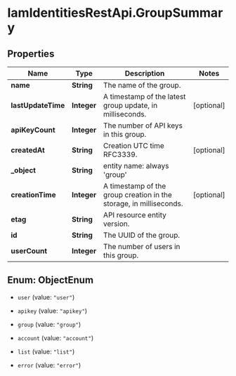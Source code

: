 # IamIdentitiesRestApi.GroupSummary

## Properties
Name | Type | Description | Notes
------------ | ------------- | ------------- | -------------
**name** | **String** | The name of the group. | 
**lastUpdateTime** | **Integer** | A timestamp of the latest group update, in milliseconds. | [optional] 
**apiKeyCount** | **Integer** | The number of API keys in this group. | 
**createdAt** | **String** | Creation UTC time RFC3339. | [optional] 
**_object** | **String** | entity name: always &#39;group&#39; | 
**creationTime** | **Integer** | A timestamp of the group creation in the storage, in milliseconds. | [optional] 
**etag** | **String** | API resource entity version. | 
**id** | **String** | The UUID of the group. | 
**userCount** | **Integer** | The number of users in this group. | 


<a name="ObjectEnum"></a>
## Enum: ObjectEnum


* `user` (value: `"user"`)

* `apikey` (value: `"apikey"`)

* `group` (value: `"group"`)

* `account` (value: `"account"`)

* `list` (value: `"list"`)

* `error` (value: `"error"`)




